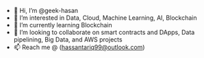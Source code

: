 - 👋 Hi, I’m @geek-hasan
- 👀 I’m interested in Data, Cloud, Machine Learning, AI, Blockchain
- 🌱 I’m currently learning Blockchain
- 💞️ I’m looking to collaborate on smart contracts and DApps, Data pipelining, Big Data, and AWS projects
- 📫 Reach me @ (hassantariq99@outlook.com)

<!---
geek-hasan/geek-hasan is a ✨ special ✨ repository because its `README.md` (this file) appears on your GitHub profile.
You can click the Preview link to take a look at your changes.
--->
